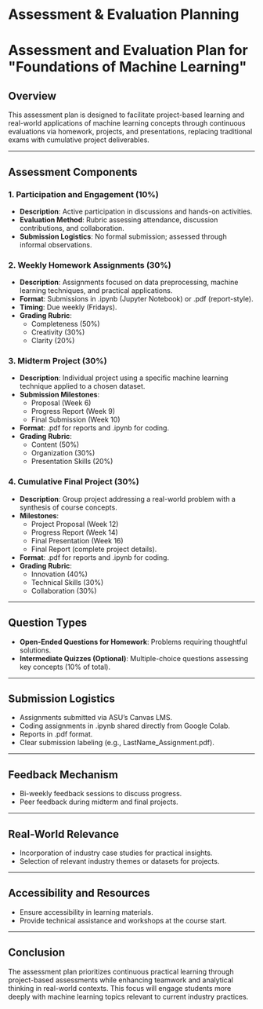 Assessment & Evaluation Planning
================================

# Assessment and Evaluation Plan for "Foundations of Machine Learning"

## Overview
This assessment plan is designed to facilitate project-based learning and real-world applications of machine learning concepts through continuous evaluations via homework, projects, and presentations, replacing traditional exams with cumulative project deliverables.

---

## **Assessment Components**

### 1. Participation and Engagement (10%)
- **Description**: Active participation in discussions and hands-on activities.
- **Evaluation Method**: Rubric assessing attendance, discussion contributions, and collaboration.
- **Submission Logistics**: No formal submission; assessed through informal observations.

### 2. Weekly Homework Assignments (30%)
- **Description**: Assignments focused on data preprocessing, machine learning techniques, and practical applications.
- **Format**: Submissions in .ipynb (Jupyter Notebook) or .pdf (report-style).
- **Timing**: Due weekly (Fridays).
- **Grading Rubric**:
  - Completeness (50%)
  - Creativity (30%)
  - Clarity (20%)

### 3. Midterm Project (30%)
- **Description**: Individual project using a specific machine learning technique applied to a chosen dataset.
- **Submission Milestones**:
  - Proposal (Week 6)
  - Progress Report (Week 9)
  - Final Submission (Week 10)
- **Format**: .pdf for reports and .ipynb for coding.
- **Grading Rubric**:
  - Content (50%)
  - Organization (30%)
  - Presentation Skills (20%)

### 4. Cumulative Final Project (30%)
- **Description**: Group project addressing a real-world problem with a synthesis of course concepts.
- **Milestones**:
  - Project Proposal (Week 12)
  - Progress Report (Week 14)
  - Final Presentation (Week 16)
  - Final Report (complete project details).
- **Format**: .pdf for reports and .ipynb for coding.
- **Grading Rubric**:
  - Innovation (40%)
  - Technical Skills (30%)
  - Collaboration (30%)

---

## **Question Types**
- **Open-Ended Questions for Homework**: Problems requiring thoughtful solutions.
- **Intermediate Quizzes (Optional)**: Multiple-choice questions assessing key concepts (10% of total).

---

## **Submission Logistics**
- Assignments submitted via ASU’s Canvas LMS.
- Coding assignments in .ipynb shared directly from Google Colab.
- Reports in .pdf format.
- Clear submission labeling (e.g., LastName_Assignment.pdf).

---

## **Feedback Mechanism**
- Bi-weekly feedback sessions to discuss progress.
- Peer feedback during midterm and final projects.

---

## **Real-World Relevance**
- Incorporation of industry case studies for practical insights.
- Selection of relevant industry themes or datasets for projects.

---

## **Accessibility and Resources**
- Ensure accessibility in learning materials.
- Provide technical assistance and workshops at the course start.

---

## **Conclusion**
The assessment plan prioritizes continuous practical learning through project-based assessments while enhancing teamwork and analytical thinking in real-world contexts. This focus will engage students more deeply with machine learning topics relevant to current industry practices.